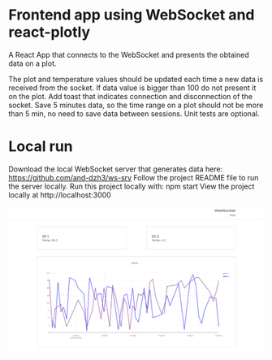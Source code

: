 # Frontend app using WebSocket and react-plotly

A React App that connects to the WebSocket and presents the obtained data on a plot.

The plot and temperature values should be updated each time a new data is received from the socket.
If data value is bigger than 100 do not present it on the plot.
Add toast that indicates connection and disconnection of the socket.
Save 5 minutes data, so the time range on a plot should not be more than 5 min, no need to save data between sessions.
Unit tests are optional.

# Local run
Download the local WebSocket server that generates data here: https://github.com/and-dzh3/ws-srv
Follow the project README file to run the server locally.
Run this project locally with: npm start
View the project locally at http://localhost:3000

![image info](./pictures/screenshot.png)
